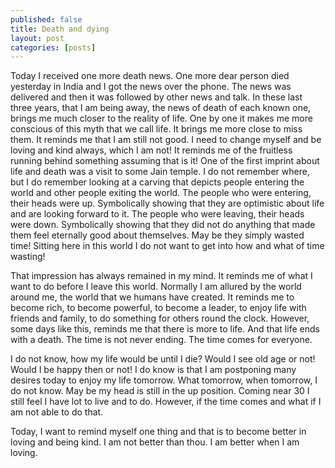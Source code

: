 ```yaml
---
published: false
title: Death and dying
layout: post
categories: [posts]
---
```

Today I received one more death news. One more dear person died yesterday in India and I got the news over the phone. The news was delivered and then it was followed by other news and talk. In these last three years, that I am being away, the news of death of each known one, brings me much closer to the reality of life. 
One by one it makes me more conscious of this myth that we call life. It brings me more close to miss them. It reminds me that I am still not good. I need to change myself and be loving and kind always, which I am not! It reminds me of the fruitless running behind something assuming that is it! 
One of the first imprint about life and death was a visit to some Jain temple. I do not remember where, but I do remember looking at a carving that depicts people entering the world and other people exiting the world. The people who were entering, their heads were up. Symbolically showing that they are optimistic about life and are looking forward to it. The people who were leaving, their heads were down. Symbolically showing that they did not do anything that made them feel eternally good about themselves. May be they simply wasted time! Sitting here in this world I do not want to get into how and what of time wasting! 

That impression has always remained in my mind. It reminds me of what I want to do before I leave this world. Normally I am allured by the world around me, the world that we humans have created. It reminds me to become rich, to become powerful, to become a leader, to enjoy life with friends and family, to do something for others round the clock. However, some days like this, reminds me that there is more to life. And that life ends with a death. The time is not never ending. The time comes for everyone. 

I do not know, how my life would be until I die? Would I see old age or not! Would I be happy then or not! I do know is that I am postponing many desires today to enjoy my life tomorrow. What tomorrow, when tomorrow, I do not know. May be my head is still in the up position. Coming near 30 I still feel I have lot to live and to do. However, if the time comes and what if I am not able to do that. 

Today, I want to remind myself one thing and that is to become better in loving and being kind. I am not better than thou. I am better when I am loving.